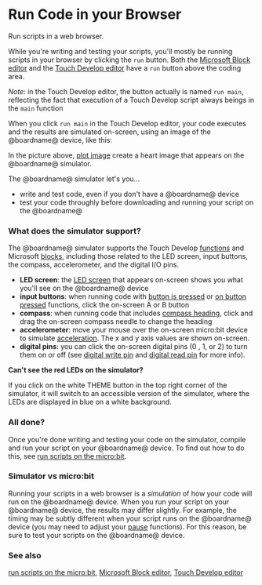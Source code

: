 # Run Code in your Browser

Run scripts in a web browser.

While you're writing and testing your scripts, you'll mostly be running scripts in your browser by clicking the `run` button. Both the [Microsoft Block editor](/blocks/editor) and the [Touch Develop editor](/js/editor) have a `run` button above the coding area.

*Note*: in the Touch Develop editor, the button actually is named `run main`, reflecting the fact that execution of a Touch Develop script always beings in the `main` function

When you click `run main` in the Touch Develop editor, your code executes and the results are simulated on-screen, using an image of the @boardname@ device, like this:


In the picture above, [plot image](/reference/led/plot-image) create a heart image that appears on the @boardname@ simulator.

The @boardname@ simulator let's you...

* write and test code, even if you don't have a @boardname@ device
* test your code throughly before downloading and running your script on the @boardname@

### What does the simulator support?

The @boardname@ simulator supports the Touch Develop [functions](/js/contents) and Microsoft [blocks](/blocks/contents), including those related to the LED screen, input buttons, the compass, accelerometer, and the digital I/O pins.

* **LED screen**: the [LED screen](/device/screen) that appears on-screen shows you what you'll see on the @boardname@ device
* **input buttons**: when running code with [button is pressed](/reference/input/button-is-pressed) or [on button pressed](/reference/input/on-button-pressed) functions, click the on-screen A or B button
* **compass**: when running code that includes [compass heading](/reference/input/compass-heading), click and drag the on-screen compass needle to change the heading
* **accelerometer**: move your mouse over the on-screen micro:bit device to simulate [acceleration](/reference/input/acceleration). The x and y axis values are shown on-screen.
* **digital pins**: you can click the on-screen digital pins (0 , 1, or 2) to turn them on or off (see [digital write pin](/reference/pins/digital-write-pin) and [digital read pin](/reference/pins/digital-read-pin) for more info).

**Can't see the red LEDs on the simulator?**

If you click on the white THEME button in the top right corner of the simulator, it will switch to an accessible version of the simulator, where the LEDs are displayed in blue on a white background.

### All done?

Once you're done writing and testing your code on the simulator, compile and run your script on your @boardname@ device. To find out how to do this, see [run scripts on the micro:bit](/device/usb).

### Simulator vs micro:bit

Running your scripts in a web browser is a *simulation* of how your code will run on the @boardname@ device. When you run your script on your @boardname@ device, the results may differ slightly. For example, the timing may be subtly different when your script runs on the @boardname@ device (you may need to adjust your [pause](/reference/basic/pause) functions). For this reason, be sure to test your scripts on the @boardname@ device.

### See also

[run scripts on the micro:bit](/device/usb), [Microsoft Block editor](/blocks/editor), [Touch Develop editor](/js/editor)

